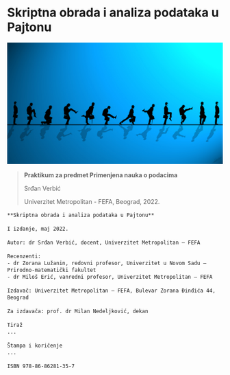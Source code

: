 # Skriptna obrada i analiza podataka u Pajtonu
![Silly walk](figures/silly_walk.jpg)
>**Praktikum za predmet Primenjena nauka o podacima**
>
>Srđan Verbić
>
>Univerzitet Metropolitan - FEFA, Beograd, 2022.


```{admonition} Impresum
**Skriptna obrada i analiza podataka u Pajtonu**

I izdanje, maj 2022.

Autor: dr Srđan Verbić, docent, Univerzitet Metropolitan – FEFA 

Recenzenti:
- dr Zorana Lužanin, redovni profesor, Univerzitet u Novom Sadu – Prirodno-matematički fakultet
- dr Miloš Erić, vanredni profesor, Univerzitet Metropolitan – FEFA

Izdavač: Univerzitet Metropolitan – FEFA, Bulevar Zorana Đinđića 44, Beograd

Za izdavača: prof. dr Milan Nedeljković, dekan

Tiraž
...

Štampa i koričenje
...

ISBN 978-86-86281-35-7
```
